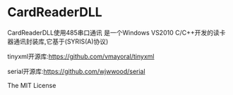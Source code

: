 # CardReaderDLL
CardReaderDLL使用485串口通讯
是一个Windows VS2010 C/C++开发的读卡器通讯封装库,它基于(SYRIS(A)协议)

tinyxml开源库:https://github.com/vmayoral/tinyxml

serial开源库:https://github.com/wjwwood/serial

The MIT License
